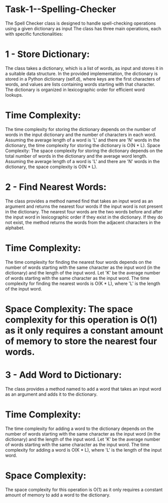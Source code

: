 # Task-1--Spelling-Checker
The Spell Checker class is designed to handle spell-checking operations using a given dictionary as input
 The class has three main operations, each with specific functionalities:

# 1 - Store Dictionary:
The class takes a dictionary, which is a list of words, as input and stores it in a suitable data structure. In the provided implementation, the dictionary is stored in a Python dictionary (self.d), where keys are the first characters of words, and values are lists containing words starting with that character. The dictionary is organized in lexicographic order for efficient word lookups.

# Time Complexity:
The time complexity for storing the dictionary depends on the number of words in the input dictionary and the number of characters in each word. Assuming the average length of a word is 'L' and there are 'N' words in the dictionary, the time complexity for storing the dictionary is O(N * L).
Space Complexity: The space complexity for storing the dictionary depends on the total number of words in the dictionary and the average word length. Assuming the average length of a word is 'L' and there are 'N' words in the dictionary, the space complexity is O(N * L).

# 2 - Find Nearest Words:
The class provides a method named find that takes an input word as an argument and returns the nearest four words if the input word is not present in the dictionary. The nearest four words are the two words before and after the input word in lexicographic order if they exist in the dictionary. If they do not exist, the method returns the words from the adjacent characters in the alphabet.

# Time Complexity: 
The time complexity for finding the nearest four words depends on the number of words starting with the same character as the input word (in the dictionary) and the length of the input word. Let 'K' be the average number of words starting with the same character as the input word. The time complexity for finding the nearest words is O(K * L), where 'L' is the length of the input word.
# Space Complexity: The space complexity for this operation is O(1) as it only requires a constant amount of memory to store the nearest four words.

# 3 -  Add Word to Dictionary:
The class provides a method named to add a word that takes an input word as an argument and adds it to the dictionary.

# Time Complexity:
The time complexity for adding a word to the dictionary depends on the number of words starting with the same character as the input word (in the dictionary) and the length of the input word. Let 'K' be the average number of words starting with the same character as the input word. The time complexity for adding a word is O(K * L), where 'L' is the length of the input word.
# Space Complexity:
The space complexity for this operation is O(1) as it only requires a constant amount of memory to add a word to the dictionary.
